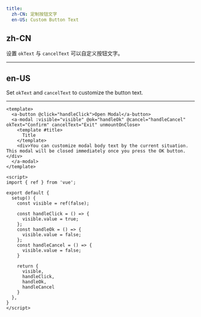 ```yaml
title:
  zh-CN: 定制按钮文字
  en-US: Custom Button Text
```

## zh-CN

设置 `okText` 与 `cancelText` 可以自定义按钮文字。

---

## en-US

Set `okText` and `cancelText` to customize the button text.

---

```vue
<template>
  <a-button @click="handleClick">Open Modal</a-button>
  <a-modal :visible="visible" @ok="handleOk" @cancel="handleCancel" okText="Confirm" cancelText="Exit" unmountOnClose>
    <template #title>
      Title
    </template>
    <div>You can customize modal body text by the current situation. This modal will be closed immediately once you press the OK button.</div>
  </a-modal>
</template>

<script>
import { ref } from 'vue';

export default {
  setup() {
    const visible = ref(false);

    const handleClick = () => {
      visible.value = true;
    };
    const handleOk = () => {
      visible.value = false;
    };
    const handleCancel = () => {
      visible.value = false;
    }

    return {
      visible,
      handleClick,
      handleOk,
      handleCancel
    }
  },
}
</script>
```
